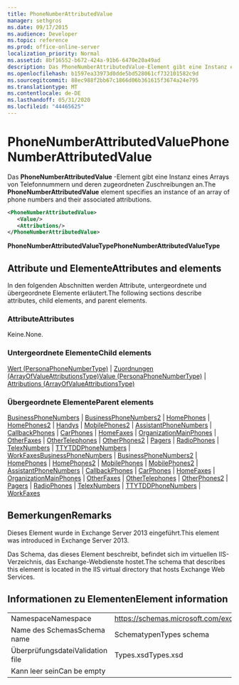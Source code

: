 ```yaml
---
title: PhoneNumberAttributedValue
manager: sethgros
ms.date: 09/17/2015
ms.audience: Developer
ms.topic: reference
ms.prod: office-online-server
localization_priority: Normal
ms.assetid: 8bf16552-b672-424a-91b6-6470e20a49ad
description: Das PhoneNumberAttributedValue-Element gibt eine Instanz eines Arrays von Telefonnummern und deren zugeordneten Zuschreibungen an.
ms.openlocfilehash: b1597ea33973d0dde5bd528061cf732101582c9d
ms.sourcegitcommit: 88ec988f2bb67c1866d06b361615f3674a24e795
ms.translationtype: MT
ms.contentlocale: de-DE
ms.lasthandoff: 05/31/2020
ms.locfileid: "44465625"
---
```

# <a name="phonenumberattributedvalue"></a><span data-ttu-id="7f6a4-103">PhoneNumberAttributedValue</span><span class="sxs-lookup"><span data-stu-id="7f6a4-103">PhoneNumberAttributedValue</span></span>

<span data-ttu-id="7f6a4-104">Das **PhoneNumberAttributedValue** -Element gibt eine Instanz eines Arrays von Telefonnummern und deren zugeordneten Zuschreibungen an.</span><span class="sxs-lookup"><span data-stu-id="7f6a4-104">The **PhoneNumberAttributedValue** element specifies an instance of an array of phone numbers and their associated attributions.</span></span> 
  
```XML
<PhoneNumberAttributedValue>
   <Value/>
   <Attributions/>
</PhoneNumberAttributedValue>
```

 <span data-ttu-id="7f6a4-105">**PhoneNumberAttributedValueType**</span><span class="sxs-lookup"><span data-stu-id="7f6a4-105">**PhoneNumberAttributedValueType**</span></span>
## <a name="attributes-and-elements"></a><span data-ttu-id="7f6a4-106">Attribute und Elemente</span><span class="sxs-lookup"><span data-stu-id="7f6a4-106">Attributes and elements</span></span>

<span data-ttu-id="7f6a4-107">In den folgenden Abschnitten werden Attribute, untergeordnete und übergeordnete Elemente erläutert.</span><span class="sxs-lookup"><span data-stu-id="7f6a4-107">The following sections describe attributes, child elements, and parent elements.</span></span>
  
### <a name="attributes"></a><span data-ttu-id="7f6a4-108">Attribute</span><span class="sxs-lookup"><span data-stu-id="7f6a4-108">Attributes</span></span>

<span data-ttu-id="7f6a4-109">Keine.</span><span class="sxs-lookup"><span data-stu-id="7f6a4-109">None.</span></span>
  
### <a name="child-elements"></a><span data-ttu-id="7f6a4-110">Untergeordnete Elemente</span><span class="sxs-lookup"><span data-stu-id="7f6a4-110">Child elements</span></span>

<span data-ttu-id="7f6a4-111">[Wert (PersonaPhoneNumberType)](value-personaphonenumbertype.md)  |  [Zuordnungen (ArrayOfValueAttributionsType)](attributions-arrayofvalueattributionstype.md)</span><span class="sxs-lookup"><span data-stu-id="7f6a4-111">[Value (PersonaPhoneNumberType)](value-personaphonenumbertype.md) | [Attributions (ArrayOfValueAttributionsType)](attributions-arrayofvalueattributionstype.md)</span></span>
  
### <a name="parent-elements"></a><span data-ttu-id="7f6a4-112">Übergeordnete Elemente</span><span class="sxs-lookup"><span data-stu-id="7f6a4-112">Parent elements</span></span>

<span data-ttu-id="7f6a4-113">[BusinessPhoneNumbers](businessphonenumbers.md)  |  [BusinessPhoneNumbers2](businessphonenumbers2.md)  |  [HomePhones](homephones.md)  |  [HomePhones2](homephones2.md)  |  [Handys](mobilephones.md)  |  [MobilePhones2](mobilephones2.md)  |  [AssistantPhoneNumbers](assistantphonenumbers.md)  |  [CallbackPhones](callbackphones.md)  |  [CarPhones](carphones.md)  |  [HomeFaxes](homefaxes.md)  |  [OrganizationMainPhones](organizationmainphones.md)  |  [OtherFaxes](otherfaxes.md)  |  [OtherTelephones](othertelephones.md)  |  [OtherPhones2](otherphones2.md)  |  [Pagers](pagers.md)  |  [RadioPhones](radiophones.md)  |  [TelexNumbers](telexnumbers.md)  |  [TTYTDDPhoneNumbers](ttytddphonenumbers.md)  |  [WorkFaxes](workfaxes.md)</span><span class="sxs-lookup"><span data-stu-id="7f6a4-113">[BusinessPhoneNumbers](businessphonenumbers.md) | [BusinessPhoneNumbers2](businessphonenumbers2.md) | [HomePhones](homephones.md) | [HomePhones2](homephones2.md) | [MobilePhones](mobilephones.md) | [MobilePhones2](mobilephones2.md) | [AssistantPhoneNumbers](assistantphonenumbers.md) | [CallbackPhones](callbackphones.md) | [CarPhones](carphones.md) | [HomeFaxes](homefaxes.md) | [OrganizationMainPhones](organizationmainphones.md) | [OtherFaxes](otherfaxes.md) | [OtherTelephones](othertelephones.md) | [OtherPhones2](otherphones2.md) | [Pagers](pagers.md) | [RadioPhones](radiophones.md) | [TelexNumbers](telexnumbers.md) | [TTYTDDPhoneNumbers](ttytddphonenumbers.md) | [WorkFaxes](workfaxes.md)</span></span>
  
## <a name="remarks"></a><span data-ttu-id="7f6a4-114">Bemerkungen</span><span class="sxs-lookup"><span data-stu-id="7f6a4-114">Remarks</span></span>

<span data-ttu-id="7f6a4-115">Dieses Element wurde in Exchange Server 2013 eingeführt.</span><span class="sxs-lookup"><span data-stu-id="7f6a4-115">This element was introduced in Exchange Server 2013.</span></span>
  
<span data-ttu-id="7f6a4-116">Das Schema, das dieses Element beschreibt, befindet sich im virtuellen IIS-Verzeichnis, das Exchange-Webdienste hostet.</span><span class="sxs-lookup"><span data-stu-id="7f6a4-116">The schema that describes this element is located in the IIS virtual directory that hosts Exchange Web Services.</span></span>
  
## <a name="element-information"></a><span data-ttu-id="7f6a4-117">Informationen zu Elementen</span><span class="sxs-lookup"><span data-stu-id="7f6a4-117">Element information</span></span>

|||
|:-----|:-----|
|<span data-ttu-id="7f6a4-118">Namespace</span><span class="sxs-lookup"><span data-stu-id="7f6a4-118">Namespace</span></span>  <br/> |https://schemas.microsoft.com/exchange/services/2006/types  <br/> |
|<span data-ttu-id="7f6a4-119">Name des Schemas</span><span class="sxs-lookup"><span data-stu-id="7f6a4-119">Schema name</span></span>  <br/> |<span data-ttu-id="7f6a4-120">Schematypen</span><span class="sxs-lookup"><span data-stu-id="7f6a4-120">Types schema</span></span>  <br/> |
|<span data-ttu-id="7f6a4-121">Überprüfungsdatei</span><span class="sxs-lookup"><span data-stu-id="7f6a4-121">Validation file</span></span>  <br/> |<span data-ttu-id="7f6a4-122">Types.xsd</span><span class="sxs-lookup"><span data-stu-id="7f6a4-122">Types.xsd</span></span>  <br/> |
|<span data-ttu-id="7f6a4-123">Kann leer sein</span><span class="sxs-lookup"><span data-stu-id="7f6a4-123">Can be empty</span></span>  <br/> ||
   

